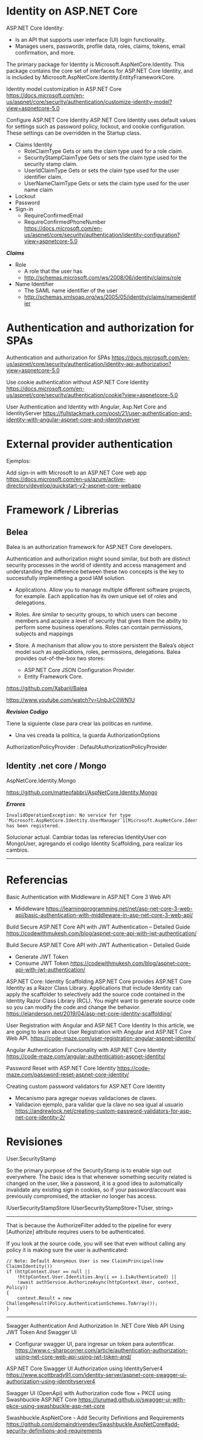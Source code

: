 

# Identity on ASP.NET Core

ASP.NET Core Identity:

-    Is an API that supports user interface (UI) login functionality.
-    Manages users, passwords, profile data, roles, claims, tokens, email confirmation, and more.


The primary package for Identity is Microsoft.AspNetCore.Identity. This package contains the core set of interfaces for ASP.NET Core Identity, and is included by Microsoft.AspNetCore.Identity.EntityFrameworkCore.


Identity model customization in ASP.NET Core
https://docs.microsoft.com/en-us/aspnet/core/security/authentication/customize-identity-model?view=aspnetcore-5.0


Configure ASP.NET Core Identity
ASP.NET Core Identity uses default values for settings such as password policy, lockout, and cookie configuration. These settings can be overridden in the Startup class.
- Claims Identity
  - RoleClaimType 	Gets or sets the claim type used for a role claim.	
  - SecurityStampClaimType 	Gets or sets the claim type used for the security stamp claim.
  - UserIdClaimType 	Gets or sets the claim type used for the user identifier claim.
  - UserNameClaimType 	Gets or sets the claim type used for the user name claim
- Lockout  
- Password
- Sign-in
  - RequireConfirmedEmail 
  - RequireConfirmedPhoneNumber  
https://docs.microsoft.com/en-us/aspnet/core/security/authentication/identity-configuration?view=aspnetcore-5.0


***Claims***
- Role 	
  - A role that the user has 	
  - http://schemas.microsoft.com/ws/2008/06/identity/claims/role
- Name Identifier 	 
  - The SAML name identifier of the user 	
  - http://schemas.xmlsoap.org/ws/2005/05/identity/claims/nameidentifier



# Authentication and authorization for SPAs

Authentication and authorization for SPAs
https://docs.microsoft.com/en-us/aspnet/core/security/authentication/identity-api-authorization?view=aspnetcore-5.0


Use cookie authentication without ASP.NET Core Identity
https://docs.microsoft.com/en-us/aspnet/core/security/authentication/cookie?view=aspnetcore-5.0


User Authentication and Identity with Angular, Asp.Net Core and IdentityServer
https://fullstackmark.com/post/21/user-authentication-and-identity-with-angular-aspnet-core-and-identityserver


# External provider authentication 



Ejemplos:

Add sign-in with Microsoft to an ASP.NET Core web app
https://docs.microsoft.com/en-us/azure/active-directory/develop/quickstart-v2-aspnet-core-webapp

 

# Framework / Librerias

## Belea

Balea is an authorization framework for ASP.NET Core developers. 
 
Authentication and authorization might sound similar, but both are distinct security processes in the world of identity and access management and understanding the difference between these two concepts is the key to successfully implementing a good IAM solution.

- Applications. Allow you to manage multiple different software projects, for example. Each application has its own unique set of roles and delegations.
- Roles. Are similar to security groups, to which users can become members and acquire a level of security that gives them the ability to perform some business operations. Roles can contain permissions, subjects and mappings

- Store. A mechanism that allow you to store persistent the Balea’s object model such as applications, roles, permissions, delegations. Balea provides out-of-the-box two stores:
  - ASP.NET Core JSON Configuration Provider.
  - Entity Framework Core.


https://github.com/Xabaril/Balea

https://www.youtube.com/watch?v=UnbJrC0WN1U


***Revision Codigo***

Tiene la siguiente clase para crear las politicas en runtime.
- Una ves creada la politica, la guarda AuthorizationOptions

AuthorizationPolicyProvider : DefaultAuthorizationPolicyProvider



## Identity .net core / Mongo

AspNetCore.Identity.Mongo

https://github.com/matteofabbri/AspNetCore.Identity.Mongo

***Errores***
```
InvalidOperationException: No service for type 'Microsoft.AspNetCore.Identity.UserManager`1[Microsoft.AspNetCore.Identity.IdentityUser]' has been registered.
```

Solucionar actual. Cambiar todas las referecias IdentityUser con MongoUser, agregando el codigo Identity Scaffolding, para realizar los cambios.


------------------------------------

# Referencias

Basic Authentication with Middleware in ASP.NET Core 3 Web API
- Middleware
https://learningprogramming.net/net/asp-net-core-3-web-api/basic-authentication-with-middleware-in-asp-net-core-3-web-api/


Build Secure ASP.NET Core API with JWT Authentication – Detailed Guide
https://codewithmukesh.com/blog/aspnet-core-api-with-jwt-authentication/


Build Secure ASP.NET Core API with JWT Authentication – Detailed Guide
- Generate JWT Token
- Consume JWT Token
https://codewithmukesh.com/blog/aspnet-core-api-with-jwt-authentication/

ASP.NET Core: Identity Scaffolding
ASP.NET Core provides ASP.NET Core Identity as a Razor Class Library. Applications that include Identity can apply the scaffolder to selectively add the source code contained in the Identity Razor Class Library (RCL). You might want to generate source code so you can modify the code and change the behavior.
https://elanderson.net/2019/04/asp-net-core-identity-scaffolding/

User Registration with Angular and ASP.NET Core Identity
In this article, we are going to learn about User Registration with Angular and ASP.NET Core Web API. 
https://code-maze.com/user-registration-angular-aspnet-identity/

Angular Authentication Functionality with ASP.NET Core Identity
https://code-maze.com/angular-authentication-aspnet-identity/

Password Reset with ASP.NET Core Identity
https://code-maze.com/password-reset-aspnet-core-identity/

Creating custom password validators for ASP.NET Core Identity 
- Mecanismo para agregar nuevas validaciones de claves.
- Validacion ejemplo, para validar que la clave no sea igual al usuario 
https://andrewlock.net/creating-custom-password-validators-for-asp-net-core-identity-2/

# Revisiones


User.SecurityStamp

 So the primary purpose of the SecurityStamp is to enable sign out everywhere. The basic idea is that whenever something security related is changed on the user, like a password, it is a good idea to automatically invalidate any existing sign in cookies, so if your password/account was previously compromised, the attacker no longer has access.
 
 
IUserSecurityStampStore<IdentityUser>
IUserSecurityStampStore<TUser, string>
 
------------------------- 

That is because the AuthorizeFilter added to the pipeline for every [Authorize] attribute requires users to be authenticated.

If you look at the source code, you will see that even without calling any policy it is making sure the user is authenticated:

```
// Note: Default Anonymous User is new ClaimsPrincipal(new ClaimsIdentity())
if (httpContext.User == null ||
    !httpContext.User.Identities.Any(i => i.IsAuthenticated) ||
    !await authService.AuthorizeAsync(httpContext.User, context, Policy))
{
    context.Result = new ChallengeResult(Policy.AuthenticationSchemes.ToArray());
}
```

-----------------------

Swagger 
Authentication And Authorization In .NET Core Web API Using JWT Token And Swagger UI
- Configurar swagger UI, para ingresar un token para autentificar.
https://www.c-sharpcorner.com/article/authentication-authorization-using-net-core-web-api-using-jwt-token-and/


ASP.NET Core Swagger UI Authorization using IdentityServer4
https://www.scottbrady91.com/identity-server/aspnet-core-swagger-ui-authorization-using-identityserver4

Swagger UI (OpenApi) with Authorization code flow + PKCE using Swashbuckle ASP.NET Core
https://lurumad.github.io/swagger-ui-with-pkce-using-swashbuckle-asp-net-core

Swashbuckle.AspNetCore - Add Security Definitions and Requirements
https://github.com/domaindrivendev/Swashbuckle.AspNetCore#add-security-definitions-and-requirements
